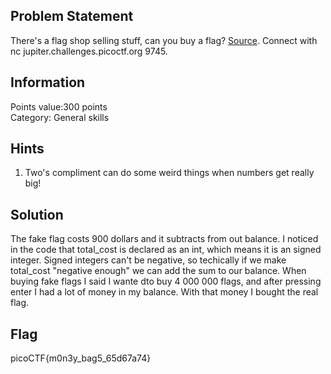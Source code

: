 <h2> Problem Statement </h2>
There's a flag shop selling stuff, can you buy a flag? <a href = 'https://jupiter.challenges.picoctf.org/static/253c4651d852ac6342752ff222cf2a83/store.c'>Source</a>. Connect with nc jupiter.challenges.picoctf.org 9745.
<h2> Information </h2>
Points value:300 points <br>
Category: General skills
<h2> Hints </h2>
<ol>
<li>Two's compliment can do some weird things when numbers get really big!</li>
</ol>
<h2> Solution </h2>
The fake flag costs 900 dollars and it subtracts from out balance. I noticed in the code that total_cost is declared as an int, which means it is an signed integer. Signed integers can't be negative, so techically if we make total_cost "negative enough" we can add the sum to our balance. 
When buying fake flags I said I wante dto buy 4 000 000 flags, and after pressing enter I had a lot of money in my balance. With that money I bought the real flag.
<h2> Flag </h2>
picoCTF{m0n3y_bag5_65d67a74}
